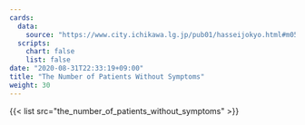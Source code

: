 ```yaml
---
cards:
  data:
    source: "https://www.city.ichikawa.lg.jp/pub01/hasseijokyo.html#m05"
  scripts:
    chart: false
    list: false
date: "2020-08-31T22:33:19+09:00"
title: "The Number of Patients Without Symptoms"
weight: 30
---
```


{{< list src="the_number_of_patients_without_symptoms" >}}
